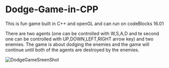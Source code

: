 # Dodge-Game-in-CPP

This is fun game built in C++ and openGL and can run on codeBlocks 16.01

There are two agents (one can be controlled with W,S,A,D and te second one can be controlled with UP,DOWN,LEFT,RIGHT arrow key) and two enemies. 
The game is about dodging the enemies and the game will continue until both of the agents are destroyed by the enemies.

![DodgeGameSreenShot](https://github.com/HIMU-0010/Dodge-Game-in-CPP/assets/23000818/eeadabe7-c1e7-4728-b0cf-57bdc8063028)
